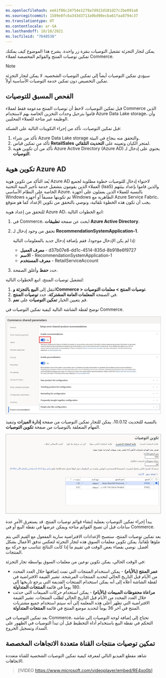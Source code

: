 ```yaml
---
ms.openlocfilehash: ee61f06c24754e1279a7d922d101d27c2be091a8
ms.sourcegitcommit: 1589e8fc6a343d3713a9bd98ecba61faa8794c37
ms.translationtype: HT
ms.contentlocale: ar-SA
ms.lasthandoff: 10/18/2021
ms.locfileid: "7648538"
---
```

يمكن لتجار التجزئة تشغيل التوصيات بنقرة زر واحدة. يشرح هذا الموضوع كيف يمكنك تمكين توصيات المنتج والقوائم المخصصة لعملاء Commerce. 

> [!NOTE]
> سيؤدي تمكين التوصيات أيضاً إلى تمكين التوصيات الشخصية. لا يمكن لتجار التجزئة تمكين التخصيص دون تمكين خدمة التوصيات الأساسية أولاً. 

## <a name="recommendations-pre-check"></a>الفحص المسبق للتوصيات

قبل تمكين التوصيات، لاحظ أن توصيات المنتج مدعومة فقط لعملاء Commerce الذين قاموا بترحيل وحدات التخزين الخاصة بهم لاستخدام Azure Data Lake storage، وأن الوظيفة غير متاحة للعملاء المحليين.

قبل تمكين التوصيات، تأكد من إجراء التكوينات التالية على الشبكة:

1.  تأكد من شراء Azure Data Lake storage والتحقق منه بنجاح في البيئة. 
2.  تأكد من تمكين قياس **RetailSales** لمتجر الكيان وتعيينه على **التحديث التلقائي**. 
3.  تأكد من أن تكوين هوية Azure Active Directory (Azure AD) يحتوي على إدخال لـ **التوصيات**. 

## <a name="azure-ad-identity-configuration"></a>تكوين هوية Azure AD
يُعد التأكد من تكوين هوية Azure AD لاحتواء إدخال للتوصيات خطوة مطلوبة لجميع العملاء الذين يقومون بتشغيل خدمة تأجير البنية التحتية (IaaS) والذين قاموا بإعداد بيئتهم الخاصة على النظام الأساسي Azure. بالنسبة للعملاء الذين يعملون على أجهزة Windows تم تكوينها مسبقاً أو أجهزة Windows الظاهرية مع Azure Service Fabric، يجب أن تكون هذه الخطوة تلقائية، ونوصي بالتحقق من تكوين الإعداد كما هو متوقع.

للتحقق من إعداد هوية Azure AD، اتبع الخطوات التالية:

1.  في Commerce، ابحث عن صفحة **تطبيقات Azure Active Directory**.
2.  تحقق من وجود إدخال لـ **RecommendationSystemApplication-1**.

    إذا لم يكن الإدخال موجودا، فقم بإضافة إدخال جديد بالمعلومات التالية:

    - **معرف العميل** - d37b07e8-dd1c-4514-835d-8b918e6f9727
    - **الاسم** - RecommendationSystemApplication-1
    - **معرف المستخدم** - RetailServiceAccount

3.  حدد **حفظ** وأغلق الصفحة.

لتشغيل توصيات المنتج، اتبع الخطوات التالية:

1.  انتقل إلى **البيع بالتجزئة وCommerce > توصيات المنتج > معلمات التوصيات**.
2.  في الصفحة **المعلمات العامة المشتركة**، حدد **توصيات المنتج**.
3.  قم بتعيين الخيار **تمكين التوصيات** على **نعم**.

توضح لقطة الشاشة التالية كيفية تمكين التوصيات في Commerce.
 
[ ![لقطة شاشة لصفحة معلمات Commerce المشتركة](../media/commerce-shared-parameters-ssm.jpg) ](../media/commerce-shared-parameters-ssm.jpg#lightbox)

بالنسبة للتحديث 10.0.12، يمكن للتجار تمكين التوصيات من صفحة **إدارة الميزات** وتنفيذ المهام المتعلقة بالتوصيات من صفحة **تكوين التوصيات**. 

 
[ ![لقطة شاشة لصفحة تكوين التوصيات.](../media/configure-recommendations-ss.jpg) ](../media/configure-recommendations-ss.jpg#lightbox)
 
يبدأ إجراء تمكين التوصيات بعملية إنشاء قوائم توصيات المنتج. قد يستغرق الأمر عدة ساعات قبل أن تصبح القوائم متاحة ويمكن عرضها في نقطة البيع أو في Commerce.

بعد تمكين توصيات المنتج، ستصبح الإعدادات الافتراضية سارية المفعول مع القيم التي يتم ملؤها تلقائياً، يمكن تكوين معلمات السوق هذه لتجار التجزئة لتعكس تدفق الأعمال بشكل أفضل. نوصي بقضاء بعض الوقت في تقييم ما إذا كانت النتائج تتناسب مع حركة بيع المنتجات.

في الوقت الحالي، يمكن تكوين نوعين من معلمات السوق بواسطة تجار التجزئة:

- **عمر المنتج (بالأيام)** - يمكن استخدام المنتجات التي تمت إضافتها خلال العدد المحدد من الأيام قبل التاريخ الحالي لتحديد المنتجات المرشحة. تشير القيمة الافتراضية في لقطة الشاشة أعلاه إلى أنه يمكن استخدام المنتجات القديمة التي يرجع تاريخها إلى 180 يوماً في قائمة **المنتجات المتداولة**.
- **مراعاة محفوظات المبيعات (بالأيام)** - يمكن استخدام حركات المبيعات التي حدثت خلال العدد المحدد من الأيام قبل التاريخ الحالي لطلب المنتجات. تشير القيمة الافتراضية التي تظهر أعلى هذه المعلمة إلى أنه سيتم استخدام جميع مشتريات المنتج في آخر 36 يوماً لتحديد موضع المنتج في قائمة **المنتجات المتداولة**.

بعد تمكين التوصيات في Commerce، تحتاج إلى إضافة لوحة التوصيات إلى شاشة التحكم في نقطة البيع باستخدام أداة التخطيط قبل أن تبدأ التوصيات في الظهور على السداد وتسجيل الخروج.

## <a name="enable-omnichannel-personalized-product-recommendations"></a>تمكين توصيات منتجات القناة متعددة الاتجاهات المخصصة
شاهد مقطع الفيديو التالي لمعرفة كيفية تمكين التوصيات الشخصية للقناة متعددة الاتجاهات.

> [!VIDEO https://www.microsoft.com/videoplayer/embed/RE4xo0b]
